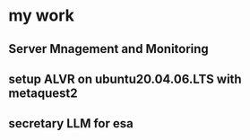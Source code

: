 # my work

## Server Mnagement and Monitoring

## setup ALVR on ubuntu20.04.06.LTS with metaquest2

## secretary LLM for esa
